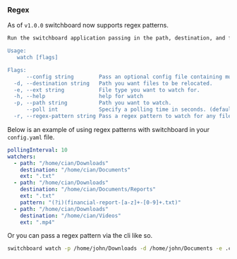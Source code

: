 ### Regex

As of `v1.0.0` switchboard now supports regex patterns.

```sh
Run the switchboard application passing in the path, destination, and file type you'd like to watch for.

Usage:
   watch [flags]

Flags:
      --config string        Pass an optional config file containing multiple paths to watch.
  -d, --destination string   Path you want files to be relocated.
  -e, --ext string           File type you want to watch for.
  -h, --help                 help for watch
  -p, --path string          Path you want to watch.
      --poll int             Specify a polling time in seconds. (default 60)
  -r, --regex-pattern string Pass a regex pattern to watch for any files matching this pattern.
```

Below is an example of using regex patterns with switchboard in your `config.yaml` file.

```yaml
pollingInterval: 10
watchers:
  - path: "/home/cian/Downloads"
    destination: "/home/cian/Documents"
    ext: ".txt"
  - path: "/home/cian/Downloads"
    destination: "/home/cian/Documents/Reports"
    ext: ".txt"
    pattern: "(?i)(financial-report-[a-z]+-[0-9]+.txt)"
  - path: "/home/cian/Downloads"
    destination: "/home/cian/Videos"
    ext: ".mp4"
```

Or you can pass a regex pattern via the cli like so.

```bash
switchboard watch -p /home/john/Downloads -d /home/john/Documents -e .csv -r "(?i)(financial-report-[a-z]+-[0-9]+.txt)"
```


